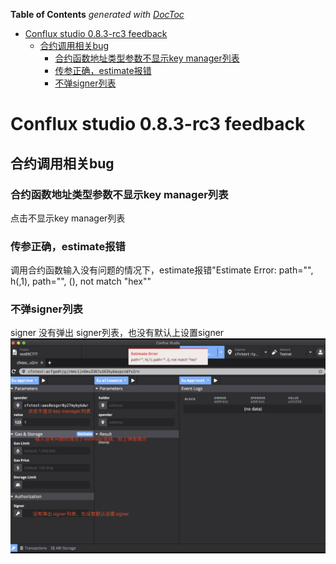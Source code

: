 <!-- START doctoc generated TOC please keep comment here to allow auto update -->
<!-- DON'T EDIT THIS SECTION, INSTEAD RE-RUN doctoc TO UPDATE -->
**Table of Contents**  *generated with [DocToc](https://github.com/thlorenz/doctoc)*

- [Conflux studio 0.8.3-rc3 feedback](#conflux-studio-083-rc3-feedback)
  - [合约调用相关bug](#%E5%90%88%E7%BA%A6%E8%B0%83%E7%94%A8%E7%9B%B8%E5%85%B3bug)
    - [合约函数地址类型参数不显示key manager列表](#%E5%90%88%E7%BA%A6%E5%87%BD%E6%95%B0%E5%9C%B0%E5%9D%80%E7%B1%BB%E5%9E%8B%E5%8F%82%E6%95%B0%E4%B8%8D%E6%98%BE%E7%A4%BAkey-manager%E5%88%97%E8%A1%A8)
    - [传参正确，estimate报错](#%E4%BC%A0%E5%8F%82%E6%AD%A3%E7%A1%AEestimate%E6%8A%A5%E9%94%99)
    - [不弹signer列表](#%E4%B8%8D%E5%BC%B9signer%E5%88%97%E8%A1%A8)

<!-- END doctoc generated TOC please keep comment here to allow auto update -->

# Conflux studio 0.8.3-rc3 feedback
## 合约调用相关bug
### 合约函数地址类型参数不显示key manager列表
点击不显示key manager列表
### 传参正确，estimate报错
调用合约函数输入没有问题的情况下，estimate报错"Estimate Error: path="", h(,1), path="", (), not match "hex""
### 不弹signer列表
signer 没有弹出 signer列表，也没有默认上设置signer
![](./pic/bug1.png)
